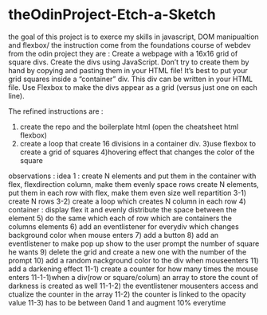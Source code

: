 # theOdinProject-Etch-a-Sketch

the goal of this project is to exerce my skills in javascript, DOM manipualtion and flexbox/ 
the instruction come from the foundations course of webdev from the odin project 
they are : 
Create a webpage with a 16x16 grid of square divs.
Create the divs using JavaScript. Don’t try to create them by hand by copying and pasting them in your HTML file!
It’s best to put your grid squares inside a “container” div. This div can be written in your HTML file.
Use Flexbox to make the divs appear as a grid (versus just one on each line). 

The refined instructions are : 
1) create the repo and the boilerplate html (open the cheatsheet html flexbox) 
2) create a loop that create 16 divisions in a container div. 
3)use flexbox to create a grid of squares 
4)hovering effect that changes the color of the square

observations : idea 1 : create N elements and put them in the container 
with flex, flexdirection column, make them evenly space rows
create N elements, put them in each row
with flex, make them even size well repartition
3-1) create N rows 
3-2) create a loop which creates N column in each row
4) container : display flex it and evenly distribute  the space between the element
5) do the same which each of row which are containers the columns elements
6) add an eventlistener for everydiv which changes background color when mouse enters
7) add a button 
8) add an eventlistener to make pop up show to the user prompt the number of square he wants 
9) delete the grid and create a new one with the number of the prompt 
10) add a random nackground color to the div when mouseenters
11) add a darkening effect 
11-1) create a counter for how many times the mouse enters
11-1-1)when a div(row or square/colum) an array to store the count of darkness is created as well
11-1-2) the eventlistener mousenters access and ctualize the counter in the array
11-2) the counter is linked to the opacity value
11-3) has to be between 0and 1 and augment 10% everytime



